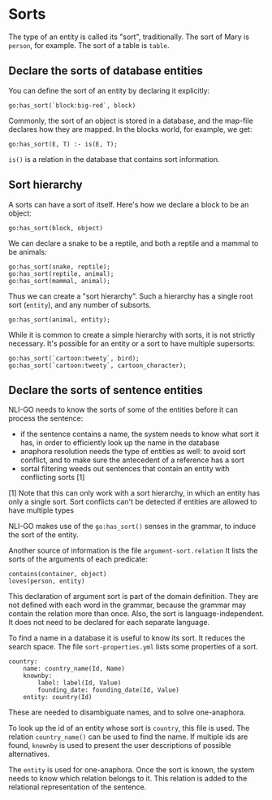 # Sorts

The type of an entity is called its "sort", traditionally. The sort of Mary is `person`, for example. The sort of a table is `table`.

## Declare the sorts of database entities

You can define the sort of an entity by declaring it explicitly:

    go:has_sort(`block:big-red`, block)

Commonly, the sort of an object is stored in a database, and the map-file declares how they are mapped. 
In the blocks world, for example, we get:

    go:has_sort(E, T) :- is(E, T);

`is()` is a relation in the database that contains sort information.

## Sort hierarchy

A sorts can have a sort of itself. Here's how we declare a block to be an object:

    go:has_sort(block, object)

We can declare a snake to be a reptile, and both a reptile and a mammal to be animals: 

    go:has_sort(snake, reptile);
    go:has_sort(reptile, animal);
    go:has_sort(mammal, animal);

Thus we can create a "sort hierarchy". Such a hierarchy has a single root sort (`entity`), and any number of subsorts.

    go:has_sort(animal, entity);

While it is common to create a simple hierarchy with sorts, it is not strictly necessary. It's possible for an entity or a sort to have multiple supersorts:

    go:has_sort(`cartoon:tweety`, bird);
    go:has_sort(`cartoon:tweety`, cartoon_character);

## Declare the sorts of sentence entities

NLI-GO needs to know the sorts of some of the entities before it can process the sentence:

- if the sentence contains a name, the system needs to know what sort it has, in order to efficiently look up the name in the database
- anaphora resolution needs the type of entities as well: to avoid sort conflict, and to make sure the antecedent of a reference has a sort
- sortal filtering weeds out sentences that contain an entity with conflicting sorts [1]

[1] Note that this can only work with a sort hierarchy, in which an entity has only a single sort. Sort conflicts can't be detected if entities are allowed to have multiple types 

NLI-GO makes use of the `go:has_sort()` senses in the grammar, to induce the sort of the entity.

Another source of information is the file `argument-sort.relation` It lists the sorts of the arguments of each predicate:

    contains(container, object)
    loves(person, entity)

This declaration of argument sort is part of the domain definition. They are not defined with each word in the grammar, because the grammar may contain the relation more than once. Also, the sort is language-independent. It does not need to be declared for each separate language.

To find a name in a database it is useful to know its sort. It reduces the search space. The file `sort-properties.yml` lists some properties of a sort.

    country:
        name: country_name(Id, Name)
        knownby:
            label: label(Id, Value)
            founding_date: founding_date(Id, Value)
        entity: country(Id)

These are needed to disambiguate names, and to solve one-anaphora.

To look up the id of an entity whose sort is `country`, this file is used. The relation `country_name()` can be used to find the name. If multiple ids are found, `knownby` is used to present the user descriptions of possible alternatives.

The `entity` is used for one-anaphora. Once the sort is known, the system needs to know which relation belongs to it. This relation is added to the relational representation of the sentence.

